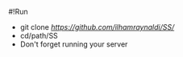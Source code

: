#!Run
* git clone _https://github.com/ilhamraynaldi/SS/_
* cd/path/SS
* Don't forget running your server
